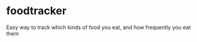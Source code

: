 foodtracker
===========

Easy way to track which kinds of food you eat, and how frequently you eat them
